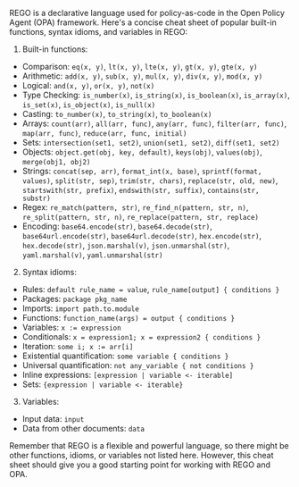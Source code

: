 REGO is a declarative language used for policy-as-code in the Open Policy Agent (OPA) framework. Here's a concise cheat sheet of popular built-in functions, syntax idioms, and variables in REGO:

1. Built-in functions:

- Comparison: `eq(x, y)`, `lt(x, y)`, `lte(x, y)`, `gt(x, y)`, `gte(x, y)`
- Arithmetic: `add(x, y)`, `sub(x, y)`, `mul(x, y)`, `div(x, y)`, `mod(x, y)`
- Logical: `and(x, y)`, `or(x, y)`, `not(x)`
- Type Checking: `is_number(x)`, `is_string(x)`, `is_boolean(x)`, `is_array(x)`, `is_set(x)`, `is_object(x)`, `is_null(x)`
- Casting: `to_number(x)`, `to_string(x)`, `to_boolean(x)`
- Arrays: `count(arr)`, `all(arr, func)`, `any(arr, func)`, `filter(arr, func)`, `map(arr, func)`, `reduce(arr, func, initial)`
- Sets: `intersection(set1, set2)`, `union(set1, set2)`, `diff(set1, set2)`
- Objects: `object.get(obj, key, default)`, `keys(obj)`, `values(obj)`, `merge(obj1, obj2)`
- Strings: `concat(sep, arr)`, `format_int(x, base)`, `sprintf(format, values)`, `split(str, sep)`, `trim(str, chars)`, `replace(str, old, new)`, `startswith(str, prefix)`, `endswith(str, suffix)`, `contains(str, substr)`
- Regex: `re_match(pattern, str)`, `re_find_n(pattern, str, n)`, `re_split(pattern, str, n)`, `re_replace(pattern, str, replace)`
- Encoding: `base64.encode(str)`, `base64.decode(str)`, `base64url.encode(str)`, `base64url.decode(str)`, `hex.encode(str)`, `hex.decode(str)`, `json.marshal(v)`, `json.unmarshal(str)`, `yaml.marshal(v)`, `yaml.unmarshal(str)`

2. Syntax idioms:

- Rules: `default rule_name = value`, `rule_name[output] { conditions }`
- Packages: `package pkg_name`
- Imports: `import path.to.module`
- Functions: `function_name(args) = output { conditions }`
- Variables: `x := expression`
- Conditionals: `x = expression1; x = expression2 { conditions }`
- Iteration: `some i; x := arr[i]`
- Existential quantification: `some variable { conditions }`
- Universal quantification: `not any_variable { not conditions }`
- Inline expressions: `[expression | variable <- iterable]`
- Sets: `{expression | variable <- iterable}`

3. Variables:

- Input data: `input`
- Data from other documents: `data`

Remember that REGO is a flexible and powerful language, so there might be other functions, idioms, or variables not listed here. However, this cheat sheet should give you a good starting point for working with REGO and OPA.
